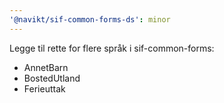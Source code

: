 ```yaml
---
'@navikt/sif-common-forms-ds': minor
---
```


Legge til rette for flere språk i sif-common-forms:

-   AnnetBarn
-   BostedUtland
-   Ferieuttak
